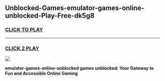 
## Unblocked-Games-emulator-games-online-unblocked-Play-Free-dk5g8
<h3>
<a href="https://premium76.site?title=emulator-games-online-unblocked&ref=21A">CLICK TO PLAY</a></h3>
<hr>

<h3>
<a href="https://premium76.site?title=emulator-games-online-unblocked&ref=21A">CLICK 2 PLAY</a>
  
</h3>

<a href="https://premium76.site?title=emulator-games-online-unblocked&ref=21A"><img src="https://clearcache.store/games.png"></a>


**emulator-games-online-unblocked games unblocked: Your Gateway to Fun and Accessible Online Gaming**
